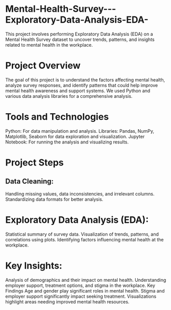 # Mental-Health-Survey---Exploratory-Data-Analysis-EDA-
This project involves performing Exploratory Data Analysis (EDA) on a Mental Health Survey dataset to uncover trends, patterns, and insights related to mental health in the workplace.

# Project Overview

The goal of this project is to understand the factors affecting mental health, analyze survey responses, and identify patterns that could help improve mental health awareness and support systems. We used Python and various data analysis libraries for a comprehensive analysis.

# Tools and Technologies
Python: For data manipulation and analysis.
Libraries: Pandas, NumPy, Matplotlib, Seaborn for data exploration and visualization.
Jupyter Notebook: For running the analysis and visualizing results.
# Project Steps
## Data Cleaning:

Handling missing values, data inconsistencies, and irrelevant columns.
Standardizing data formats for better analysis.
# Exploratory Data Analysis (EDA):

Statistical summary of survey data.
Visualization of trends, patterns, and correlations using plots.
Identifying factors influencing mental health at the workplace.
# Key Insights:

Analysis of demographics and their impact on mental health.
Understanding employer support, treatment options, and stigma in the workplace.
Key Findings
Age and gender play significant roles in mental health.
Stigma and employer support significantly impact seeking treatment.
Visualizations highlight areas needing improved mental health resources.
